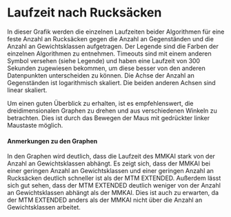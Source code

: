 # Laufzeit nach Rucksäcken

In dieser Grafik werden die einzelnen Laufzeiten beider Algorithmen für eine feste Anzahl an Rucksäcken gegen die Anzahl
an Gegenständen und die Anzahl an Gewichtsklassen aufgetragen. Der Legende sind die Farben der einzelnen Algorithmen zu
entnehmen. Timeouts sind mit einem anderen Symbol versehen (siehe Legende) und haben eine Laufzeit von $300$ Sekunden
zugewiesen bekommen, um diese besser von den anderen Datenpunkten unterscheiden zu können.
Die Achse der Anzahl an Gegenständen ist logarithmisch skaliert. Die beiden anderen Achsen sind linear skaliert.

Um einen guten Überblick zu erhalten, ist es empfehlenswert, die dreidimensionalen Graphen zu drehen und aus verschiedenen
Winkeln zu betrachten. Dies ist durch das Bewegen der Maus mit gedrückter linker Maustaste möglich.

#### Anmerkungen zu den Graphen

In den Graphen wird deutlich, dass die Laufzeit des MMKAI stark von der Anzahl an Gewichtsklassen abhängt.
Es zeigt sich, dass der MMKAI bei einer geringen Anzahl an Gewichtsklassen und einer geringen Anzahl an Rucksäcken
deutlich schneller ist als der MTM EXTENDED. Außerdem lässt sich gut sehen, dass der MTM EXTENDED
deutlich weniger von der Anzahl an Gewichtsklassen abhängt als der MMKAI. Dies ist auch zu erwarten, da
der MTM EXTENDED anders als der MMKAI nicht über die Anzahl an Gewichtsklassen arbeitet.
